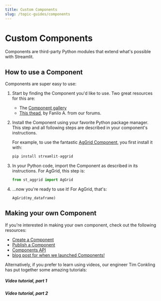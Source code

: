 ```yaml
---
title: Custom Components
slug: /topic-guides/components
---
```


# Custom Components

Components are third-party Python modules that extend what's possible with Streamlit.

## How to use a Component

Components are super easy to use:
1. Start by finding the Component you'd like to use. Two great resources for this are:
   - The [Component gallery](https://streamlit.io/components)
   - [This thead](https://discuss.streamlit.io/t/streamlit-components-community-tracker/4634),
     by Fanilo A. from our forums.

2. Install the Component using your favorite Python package manager. This step and all following
   steps are described in your component's instructions.

   For example, to use the fantastic [AgGrid
   Component](https://github.com/PablocFonseca/streamlit-aggrid), you first install it with:

   ```python
   pip install streamlit-aggrid
   ```
3. In your Python code, import the Component as described in its instructions. For AgGrid, this step
   is:

   ```python
   from st_aggrid import AgGrid
   ```

4. ...now you're ready to use it! For AgGrid, that's:

   ```python
   AgGrid(my_dataframe)
   ```


## Making your own Component

If you're interested in making your own component, check out the following resources:

* [Create a Component](create)
* [Publish a Component](publish)
* [Components API](/reference-guides/components-api)
* [blog post for when we launched Components!](https://blog.streamlit.io/introducing-streamlit-components/)

Alternatively, if you prefer to learn using videos, our engineer Tim Conkling has put together some
amazing tutorials:

##### Video tutorial, part 1
<YouTube video_id="BuD3gILJW-Q" />

##### Video tutorial, part 2

<YouTube video_id="QjccJl_7Jco" />

